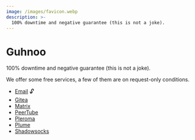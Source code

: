 ```yaml
---
image: /images/favicon.webp
description: >-
  100% downtime and negative guarantee (this is not a joke).
---
```


# Guhnoo

100% downtime and negative guarantee (this is not a joke).

We offer some free services, a few of them are on request-only conditions.

- [Email](/how/email.md) :unlock:
- [Gitea](/how/gitea.md)
- [Matrix](/how/matrix.md)
- [PeerTube](/how/peertube.md)
- [Pleroma](/how/pleroma.md)
- [Plume](/how/plume.md)
- [Shadowsocks](/how/shadowsocks.md)